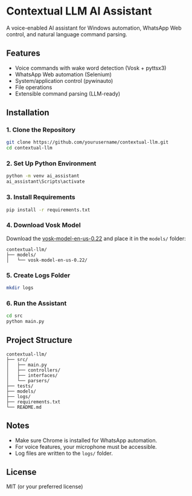 # Contextual LLM AI Assistant

A voice-enabled AI assistant for Windows automation, WhatsApp Web control, and natural language command parsing.

## Features

- Voice commands with wake word detection (Vosk + pyttsx3)
- WhatsApp Web automation (Selenium)
- System/application control (pywinauto)
- File operations
- Extensible command parsing (LLM-ready)

## Installation

### 1. Clone the Repository

```sh
git clone https://github.com/yourusername/contextual-llm.git
cd contextual-llm
```

### 2. Set Up Python Environment

```sh
python -m venv ai_assistant
ai_assistant\Scripts\activate
```

### 3. Install Requirements

```sh
pip install -r requirements.txt
```

### 4. Download Vosk Model

Download the [vosk-model-en-us-0.22](https://alphacephei.com/vosk/models) and place it in the `models/` folder:

```
contextual-llm/
├── models/
│   └── vosk-model-en-us-0.22/
```

### 5. Create Logs Folder

```sh
mkdir logs
```

### 6. Run the Assistant

```sh
cd src
python main.py
```

## Project Structure

```
contextual-llm/
├── src/
│   ├── main.py
│   ├── controllers/
│   ├── interfaces/
│   └── parsers/
├── tests/
├── models/
├── logs/
├── requirements.txt
└── README.md
```

## Notes

- Make sure Chrome is installed for WhatsApp automation.
- For voice features, your microphone must be accessible.
- Log files are written to the `logs/` folder.

## License

MIT (or your preferred license)